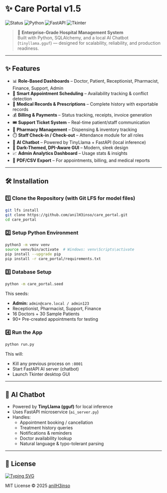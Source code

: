 # ✨ Care Portal v1.5  

![Status](https://img.shields.io/badge/Status-Production%20Ready-brightgreen) 
![Python](https://img.shields.io/badge/Python-3.11%2B-blue) 
![FastAPI](https://img.shields.io/badge/FastAPI-Backend-green) 
![Tkinter](https://img.shields.io/badge/Tkinter-Desktop%20UI-orange)  

> 🏥 **Enterprise-Grade Hospital Management System**  
> Built with Python, SQLAlchemy, and a local AI Chatbot (`tinyllama.gguf`) — designed for scalability, reliability, and production readiness.

---

## ✨ Features  

- 📊 **Role-Based Dashboards** – Doctor, Patient, Receptionist, Pharmacist, Finance, Support, Admin  
- 📅 **Smart Appointment Scheduling** – Availability tracking & conflict detection  
- 🏥 **Medical Records & Prescriptions** – Complete history with exportable records  
- 💰 **Billing & Payments** – Status tracking, receipts, invoice generation  
- 🎟️ **Support Ticket System** – Real-time patient/staff communication  
- 💊 **Pharmacy Management** – Dispensing & inventory tracking  
- ⏱️ **Staff Check-in / Check-out** – Attendance module for all roles  
- 🤖 **AI Chatbot** – Powered by TinyLlama + FastAPI (local inference)  
- 🖤 **Dark-Themed, DPI-Aware GUI** – Modern, sleek design  
- 📈 **Admin Analytics Dashboard** – Usage stats & insights  
- 📑 **PDF/CSV Export** – For appointments, billing, and medical reports  

---

## 🛠 Installation  

### 1️⃣ Clone the Repository (with Git LFS for model files)  
```bash
git lfs install
git clone https://github.com/anilH3inso/care_portal.git
cd care_portal
```

### 2️⃣ Setup Python Environment  
```bash
python3 -m venv venv
source venv/bin/activate  # Windows: venv\Scripts\activate
pip install --upgrade pip
pip install -r care_portal/requirements.txt
```

### 3️⃣ Database Setup  
```bash
python -m care_portal.seed
```

This seeds:  
- **Admin:** `admin@care.local / admin123`  
- Receptionist, Pharmacist, Support, Finance  
- 16 Doctors + 30 Sample Patients  
- 90+ Pre-created appointments for testing  

### 4️⃣ Run the App  
```bash
python run.py
```

This will:  
- Kill any previous process on `:8001`  
- Start FastAPI AI server (chatbot)  
- Launch Tkinter desktop GUI  

---

## 🤖 AI Chatbot  

- Powered by **TinyLlama (gguf)** for local inference  
- Uses FastAPI microservice (`ai_server.py`)  
- Handles:  
  - Appointment booking / cancellation  
  - Treatment history queries  
  - Notifications & reminders  
  - Doctor availability lookup  
  - Natural language & typo-tolerant parsing  

---

## 📜 License  
[![Typing SVG](https://readme-typing-svg.demolab.com?font=Inter&weight=600&size=28&duration=2500&pause=700&center=true&vCenter=true&multiline=true&repeat=true&width=800&height=120&lines=Anil+Budthapa;Sanjana+Tanwar;Mark+David;Ronak+Pradhan)](https://git.io/typing-svg)

MIT License © 2025 [anilH3inso](https://github.com/anilH3inso)
